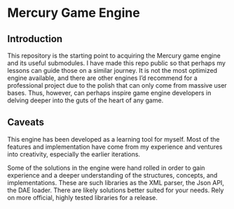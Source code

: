 # Mercury Game Engine
## Introduction
This repository is the starting point to acquiring the Mercury game engine and its useful submodules. I have made this repo public so that perhaps my lessons can guide those on a similar journey. It is not the most optimized engine available, and there are other engines I’d recommend for a professional project due to the polish that can only come from massive user bases. Thus, however, can perhaps inspire game engine developers in delving deeper into the guts of the heart of any game.

## Caveats
This engine has been developed as a learning tool for myself. Most of the features and implementation have come from my experience and ventures into creativity, especially the earlier iterations. 

Some of the solutions in the engine were hand rolled in order to gain experience and a deeper understanding of the structures, concepts, and implementations. These are such libraries as the XML parser, the Json API, the DAE loader. There are likely solutions better suited for your needs. Rely on more official, highly tested libraries for a release.
